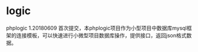 # logic
phplogic
1.20180609 首次提交，本phplogic项目作为小型项目中数据库mysql框架的连接模板，可以快速进行小微型项目数据库操作，提供接口，返回json格式数据。
